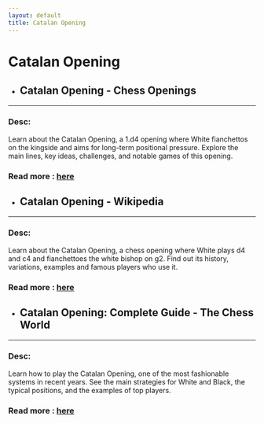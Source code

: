 ```yaml
---
layout: default
title: Catalan Opening
---
```

# Catalan Opening
- ## **Catalan Opening - Chess Openings** 

---
### Desc: 
 Learn about the Catalan Opening, a 1.d4 opening where White fianchettos on the kingside and aims for long-term positional pressure. Explore the main lines, key ideas, challenges, and notable games of this opening. 
### Read more : [here](https://www.chess.com/openings/Catalan-Opening) 
- ## **Catalan Opening - Wikipedia** 

---
### Desc: 
 Learn about the Catalan Opening, a chess opening where White plays d4 and c4 and fianchettoes the white bishop on g2. Find out its history, variations, examples and famous players who use it. 
### Read more : [here](https://en.wikipedia.org/wiki/Catalan_Opening) 
- ## **Catalan Opening: Complete Guide - The Chess World** 

---
### Desc: 
 Learn how to play the Catalan Opening, one of the most fashionable systems in recent years. See the main strategies for White and Black, the typical positions, and the examples of top players. 
### Read more : [here](https://thechessworld.com/articles/openings/catalan-opening-complete-guide/) 


